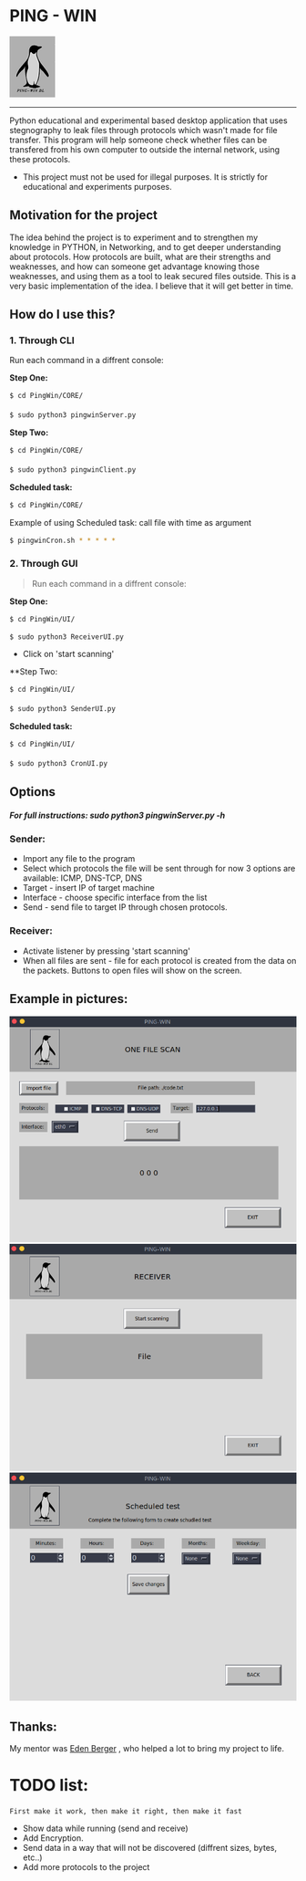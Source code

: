 

# PING - WIN 

![alt text](IMG/A.png)

---
Python educational and experimental based desktop application that uses stegnography to leak files through protocols which wasn't made for file transfer. 
This program will help someone check whether files can be transfered from his own computer to outside the internal network, using these protocols. 

* This project must not be used for illegal purposes. It is strictly for educational and experiments purposes. 

## Motivation for the project
The idea behind the project is to experiment and to strengthen my knowledge in PYTHON, in Networking, and to get deeper understanding about protocols. How protocols are built, what are their strengths and weaknesses, and how can someone get advantage knowing those weaknesses, and using them as a tool to leak secured files outside. 
This is a very basic implementation of the idea. I believe that it will get better in time.   

## How do I use this?

### 1. Through CLI
Run each command in a diffrent console:

**Step One:**
```bash
$ cd PingWin/CORE/

$ sudo python3 pingwinServer.py 
```
**Step Two:**
```bash
$ cd PingWin/CORE/

$ sudo python3 pingwinClient.py 
```
**Scheduled task:**
```bash
$ cd PingWin/CORE/
```
Example of using Scheduled task: call file with time as argument
```bash
$ pingwinCron.sh * * * * * 
```
### 2. Through GUI

> Run each command in a diffrent console:

**Step One:**
```bash
$ cd PingWin/UI/
```
```bash
$ sudo python3 ReceiverUI.py 
```
* Click on 'start scanning' 

**Step Two:
```bash
$ cd PingWin/UI/

$ sudo python3 SenderUI.py 
```
**Scheduled task:**
```bash
$ cd PingWin/UI/

$ sudo python3 CronUI.py 
```
## Options
##### For full instructions: sudo python3 pingwinServer.py -h
### Sender:
* Import any file to the program
* Select which protocols the file will be sent through
    for now 3 options are available: ICMP, DNS-TCP, DNS
* Target - insert IP of target machine
* Interface - choose specific interface from the list
* Send - send file to target IP through chosen protocols.

### Receiver:
* Activate listener by pressing 'start scanning'
* When all files are sent - file for each protocol is created from the data on the packets.  Buttons to open files will show on the screen. 

## Example in pictures:
![alt text](IMG/00.PNG)
![alt text](IMG/01.PNG)
![alt text](IMG/02.PNG)

## Thanks:
My mentor was [Eden Berger](https://github.com/edenberger)
, who helped a lot to bring my project to life. 



# TODO list:

`First make it work, then make it right, then make it fast`

* Show data while running (send and receive)
* Add Encryption. 
* Send data in a way that will not be discovered (diffrent sizes, bytes, etc..)
* Add more protocols to the project
